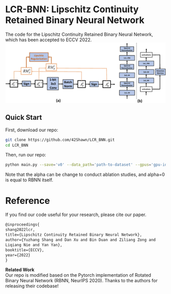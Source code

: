 # LCR-BNN: Lipschitz Continuity Retained Binary Neural Network
The code for the Lipschitz Continuity Retained Binary Neural Network, which has been accepted to ECCV 2022.
<img src="pipeline.jpg" width="700">

## Quick Start
First, download our repo:
```bash
git clone https://github.com/42Shawn/LCR_BNN.git
cd LCR_BNN
```
Then, run our repo:
```bash
python main.py --save='v0' --data_path='path-to-dataset' --gpus='gpu-id' --alpha=3.2
```
Note that the alpha can be change to conduct ablation studies, and alpha=0 is equal to RBNN itself.

# Reference
If you find our code useful for your research, please cite our paper.
```
@inproceedings{
shang2022lcr,
title={Lipschitz Continuity Retained Binary Neural Network},
author={Yuzhang Shang and Dan Xu and Bin Duan and Ziliang Zong and Liqiang Nie and Yan Yan},
booktitle={ECCV},
year={2022}
}
```

**Related Work**    
Our repo is modified based on the Pytorch implementation of Rotated Binary Neural Network (RBNN, NeurIPS 2020). Thanks to the authors for releasing their codebase!
